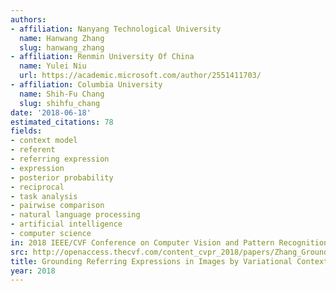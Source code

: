 ```yaml
---
authors:
- affiliation: Nanyang Technological University
  name: Hanwang Zhang
  slug: hanwang_zhang
- affiliation: Renmin University Of China
  name: Yulei Niu
  url: https://academic.microsoft.com/author/2551411703/
- affiliation: Columbia University
  name: Shih-Fu Chang
  slug: shihfu_chang
date: '2018-06-18'
estimated_citations: 78
fields:
- context model
- referent
- referring expression
- expression
- posterior probability
- reciprocal
- task analysis
- pairwise comparison
- natural language processing
- artificial intelligence
- computer science
in: 2018 IEEE/CVF Conference on Computer Vision and Pattern Recognition
src: http://openaccess.thecvf.com/content_cvpr_2018/papers/Zhang_Grounding_Referring_Expressions_CVPR_2018_paper.pdf
title: Grounding Referring Expressions in Images by Variational Context
year: 2018
---
```

